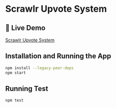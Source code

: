 # Scrawlr Upvote System

## 🚀 Live Demo
[Scrawlr Upvote System](https://scrawlr-one.vercel.app/)

## Installation and Running the App
```sh
npm install --legacy-peer-deps
npm start
```

## Running Test
```sh
npm test
```